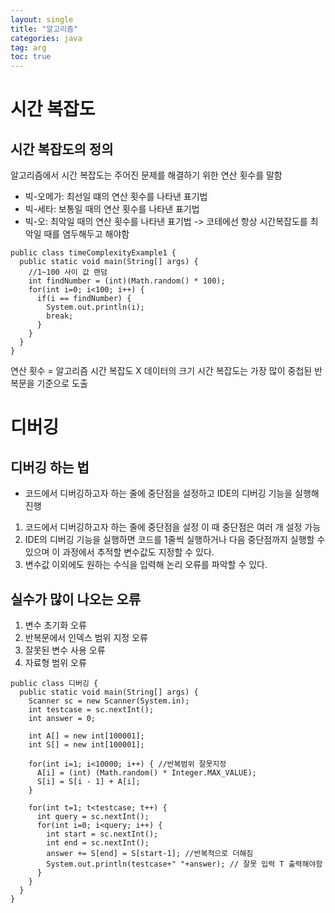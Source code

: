 ```yaml
---
layout: single
title: "알고리즘"
categories: java
tag: arg
toc: true
--- 
```


# 시간 복잡도

## 시간 복잡도의 정의

알고리즘에서 시간 복잡도는 주어진 문제를 해결하기 위한 연산 횟수를 말함

- 빅-오메가: 최선일 떄의 연산 횟수를 나타낸 표기법
- 빅-세타: 보통일 때의 연산 횟수를 나타낸 표기법
- 빅-오: 최악일 때의 연산 횟수를 나타낸 표기법 -> 코테에선 항상 시간복잡도를 최악일 때를 염두해두고 해야함

```
public class timeComplexityExample1 {
  public static void main(String[] args) {
    //1~100 사이 값 랜덤 
    int findNumber = (int)(Math.random() * 100);
    for(int i=0; i<100; i++) {
      if(i == findNumber) {
        System.out.println(i);
        break;
      }
    }
  }
}
```

연산 횟수 = 알고리즘 시간 복잡도 X 데이터의 크기
시간 복잡도는 가장 많이 중첩된 반복문을 기준으로 도출

# 디버깅

## 디버깅 하는 법
- 코드에서 디버깅하고자 하는 줄에 중단점을 설정하고 IDE의 디버깅 기능을 실행해 진행

1. 코드에서 디버깅하고자 하는 줄에 중단점을 설정 이 때 중단점은 여러 개 설정 가능
2. IDE의 디버깅 기능을 실행하면 코드를 1줄씩 실행하거나 다음 중단점까지 실행할 수 있으며
이 과정에서 추적할 변수값도 지정할 수 있다.
3. 변수값 이외에도 원하는 수식을 입력해 논리 오류를 파악할 수 있다.

## 실수가 많이 나오는 오류
  1. 변수 초기화 오류
  2. 반복문에서 인덱스 범위 지정 오류
  3. 잘못된 변수 사용 오류
  4. 자료형 범위 오류
  
  ```
  public class 디버깅 {
    public static void main(String[] args) {
      Scanner sc = new Scanner(System.in);
      int testcase = sc.nextInt();
      int answer = 0;

      int A[] = new int[100001];
      int S[] = new int[100001];

      for(int i=1; i<10000; i++) { //반복범위 잘못지정
        A[i] = (int) (Math.random() * Integer.MAX_VALUE);
        S[i] = S[i - 1] + A[i];
      }
      
      for(int t=1; t<testcase; t++) {
        int query = sc.nextInt();
        for(int i=0; i<query; i++) {
          int start = sc.nextInt();
          int end = sc.nextInt();
          answer += S[end] = S[start-1]; //반복적으로 더해짐
          System.out.println(testcase+" "+answer); // 잘못 입력 T 출력해야함
        }
      }
    }
  }
  ```

  